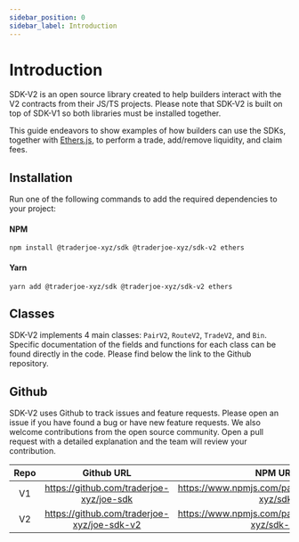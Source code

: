 ```yaml
---
sidebar_position: 0
sidebar_label: Introduction
---
```


# Introduction

SDK-V2 is an open source library created to help builders interact with the V2 contracts from their JS/TS projects. Please note that SDK-V2 is built on top of SDK-V1 so both libraries must be installed together. 

This guide endeavors to show examples of how builders can use the SDKs, together with [Ethers.js](https://docs.ethers.io/v5/), to perform a trade, add/remove liquidity, and claim fees.

## Installation

Run one of the following commands to add the required dependencies to your project:

#### NPM
```
npm install @traderjoe-xyz/sdk @traderjoe-xyz/sdk-v2 ethers
```

#### Yarn
```
yarn add @traderjoe-xyz/sdk @traderjoe-xyz/sdk-v2 ethers
```

## Classes
SDK-V2 implements 4 main classes: `PairV2`, `RouteV2`, `TradeV2`, and `Bin`. Specific documentation of the fields and functions for each class can be found directly in the code. Please find below the link to the Github repository.

## Github
SDK-V2 uses Github to track issues and feature requests. Please open an issue if you have found a bug or have new feature requests. We also welcome contributions from the open source community. Open a pull request with a detailed explanation and the team will review your contribution.

| Repo | Github URL |  NPM URL |
| :-------: | :----: | :----: |
| V1 | https://github.com/traderjoe-xyz/joe-sdk | https://www.npmjs.com/package/@traderjoe-xyz/sdk |
| V2 | https://github.com/traderjoe-xyz/joe-sdk-v2 |  https://www.npmjs.com/package/@traderjoe-xyz/sdk-v2 |

